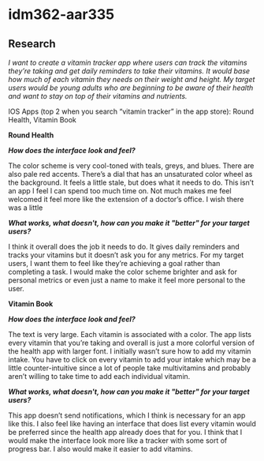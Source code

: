 # idm362-aar335
## Research
*I want to create a vitamin tracker app where users can track the vitamins they’re taking and get daily reminders to take their vitamins. It would base how much of each vitamin they needs on their weight and height. My target users would be young adults who are beginning to be aware of their health and want to stay on top of their vitamins and nutrients.*

IOS Apps (top 2 when you search “vitamin tracker” in the app store): Round Health, Vitamin Book

************************Round Health************************

*************************************How does the interface look and feel?*************************************

The color scheme is very cool-toned with teals, greys, and blues. There are also pale red accents. There’s a dial that has an unsaturated color wheel as the background. It feels a little stale, but does what it needs to do. This isn’t an app I feel I can spend too much time on. Not much makes me feel welcomed it feel more like the extension of a doctor’s office. I wish there was a little 

***What works, what doesn't, how can you make it "better" for your target users?***

I think it overall does the job it needs to do. It gives daily reminders and tracks your vitamins but it doesn’t ask you for any metrics. For my target users, I want them to feel like they’re achieving a goal rather than completing a task. I would make the color scheme brighter and ask for personal metrics or even just a name to make it feel more personal to the user.

************************Vitamin Book************************

*************************************How does the interface look and feel?*************************************

The text is very large. Each vitamin is associated with a color. The app lists every vitamin that you’re taking and overall is just a more colorful version of the health app with larger font. I initially wasn’t sure how to add my vitamin intake. You have to click on every vitamin to add your intake which may be a little counter-intuitive since a lot of people take multivitamins and probably aren’t willing to take time to add each individual vitamin.

***What works, what doesn't, how can you make it "better" for your target users?***

This app doesn’t send notifications, which I think is necessary for an app like this. I also feel like having an interface that does list every vitamin would be preferred since the health app already does that for you. I think that I would make the interface look more like a tracker with some sort of progress bar. I also would make it easier to add vitamins.
